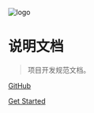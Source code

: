 ![logo](images/logo.png)
# 说明文档
> 项目开发规范文档。

[GitHub](https://github.com/jackson0714/PassJava-Learning)

[Get Started](README.md)
